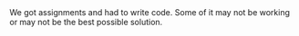 ##
We got assignments and had to write code. Some of it may not be working or may not be the
best possible solution.
